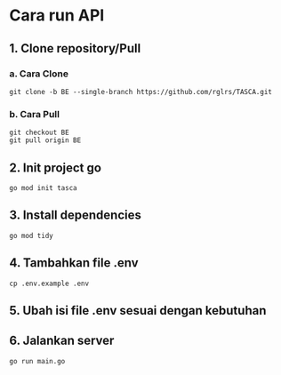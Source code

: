 # Cara run API

## 1. Clone repository/Pull
### a. Cara Clone
```
git clone -b BE --single-branch https://github.com/rglrs/TASCA.git
```
### b. Cara Pull
```
git checkout BE
git pull origin BE
```
## 2. Init project go
```
go mod init tasca
```

## 3. Install dependencies
```
go mod tidy
```

## 4. Tambahkan file .env
```
cp .env.example .env
```

## 5. Ubah isi file .env sesuai dengan kebutuhan

## 6. Jalankan server
```
go run main.go
```